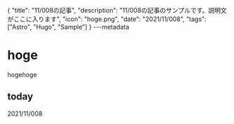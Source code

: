 {
  "title": "11/008の記事",
  "description": "11/008の記事のサンプルです。説明文がここに入ります",
  "icon": "hoge.png",
  "date": "2021/11/008",
  "tags": ["Astro", "Hugo", "Sample"]
}
---metadata

# hoge
hogehoge

## today
2021/11/008